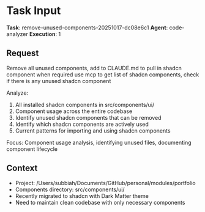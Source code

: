 # Task Input

**Task**: remove-unused-components-20251017-dc08e6c1
**Agent**: code-analyzer
**Execution**: 1

## Request

Remove all unused components, add to CLAUDE.md to pull in shadcn component when required use mcp to get list of shadcn components, check if there is any unused shadcn component

Analyze:

1. All installed shadcn components in src/components/ui/
2. Component usage across the entire codebase
3. Identify unused shadcn components that can be removed
4. Identify which shadcn components are actively used
5. Current patterns for importing and using shadcn components

Focus: Component usage analysis, identifying unused files, documenting component lifecycle

## Context

- Project: /Users/subbiah/Documents/GitHub/personal/modules/portfolio
- Components directory: src/components/ui/
- Recently migrated to shadcn with Dark Matter theme
- Need to maintain clean codebase with only necessary components
